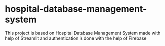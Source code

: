 # hospital-database-management-system
This project is based on Hospital Database Management System made with help of Streamlit and authentication is done with the help of Firebase
